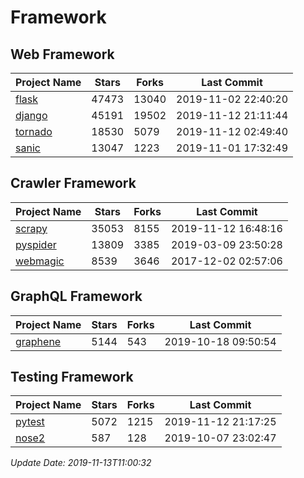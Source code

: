 # Framework

## Web Framework

| Project Name | Stars | Forks | Last Commit |
| ------------ | ----- | ----- | ----------- |
| [flask](https://github.com/pallets/flask) | 47473 | 13040 | 2019-11-02 22:40:20 |
| [django](https://github.com/django/django) | 45191 | 19502 | 2019-11-12 21:11:44 |
| [tornado](https://github.com/tornadoweb/tornado) | 18530 | 5079 | 2019-11-12 02:49:40 |
| [sanic](https://github.com/huge-success/sanic) | 13047 | 1223 | 2019-11-01 17:32:49 |

## Crawler Framework

| Project Name | Stars | Forks | Last Commit |
| ------------ | ----- | ----- | ----------- |
| [scrapy](https://github.com/scrapy/scrapy) | 35053 | 8155 | 2019-11-12 16:48:16 |
| [pyspider](https://github.com/binux/pyspider) | 13809 | 3385 | 2019-03-09 23:50:28 |
| [webmagic](https://github.com/code4craft/webmagic) | 8539 | 3646 | 2017-12-02 02:57:06 |

## GraphQL Framework

| Project Name | Stars | Forks | Last Commit |
| ------------ | ----- | ----- | ----------- |
| [graphene](https://github.com/graphql-python/graphene) | 5144 | 543 | 2019-10-18 09:50:54 |

## Testing Framework

| Project Name | Stars | Forks | Last Commit |
| ------------ | ----- | ----- | ----------- |
| [pytest](https://github.com/pytest-dev/pytest) | 5072 | 1215 | 2019-11-12 21:17:25 |
| [nose2](https://github.com/nose-devs/nose2) | 587 | 128 | 2019-10-07 23:02:47 |

*Update Date: 2019-11-13T11:00:32*
